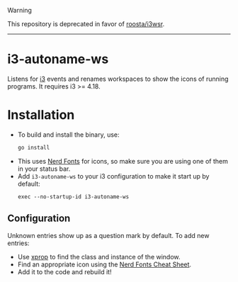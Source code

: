 > [!WARNING]  
> This repository is deprecated in favor of [roosta/i3wsr](https://github.com/roosta/i3wsr).

---

# i3-autoname-ws

Listens for [i3](https://github.com/i3/i3) events and renames workspaces to show the icons of running programs.
It requires i3 >= 4.18.

# Installation

- To build and install the binary, use:
  ```sh
  go install
  ```
- This uses [Nerd Fonts](https://github.com/ryanoasis/nerd-fonts) for icons, so make sure you are using one of them in your status bar.
- Add `i3-autoname-ws` to your i3 configuration to make it start up by default:
  ```
  exec --no-startup-id i3-autoname-ws
  ```

## Configuration

Unknown entries show up as a question mark by default. To add new entries:

- Use [xprop](https://gitlab.freedesktop.org/xorg/app/xprop) to find the class and instance of the window.
- Find an appropriate icon using the [Nerd Fonts Cheat Sheet](https://www.nerdfonts.com/cheat-sheet).
- Add it to the code and rebuild it!
